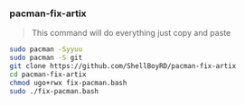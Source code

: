 ### pacman-fix-artix
> This command will do everything just copy and paste

```Bash 
sudo pacman -Syyuu
sudo pacman -S git
git clone https://github.com/ShellBoyRD/pacman-fix-artix
cd pacman-fix-artix
chmod ugo+rwx fix-pacman.bash
sudo ./fix-pacman.bash
```
